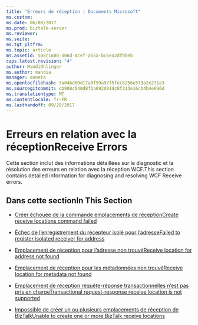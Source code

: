 ```yaml
---
title: "Erreurs de réception | Documents Microsoft"
ms.custom: 
ms.date: 06/08/2017
ms.prod: biztalk-server
ms.reviewer: 
ms.suite: 
ms.tgt_pltfrm: 
ms.topic: article
ms.assetid: 508c1680-306d-4cef-a55a-bc5ea2df0beb
caps.latest.revision: "4"
author: MandiOhlinger
ms.author: mandia
manager: anneta
ms.openlocfilehash: 3a04bd00d17a0f59a97f5fec8256e573a2e271a3
ms.sourcegitcommit: cb908c540d8f1a692d01dc8f313e16cb4b4e696d
ms.translationtype: MT
ms.contentlocale: fr-FR
ms.lasthandoff: 09/20/2017
---
```

# <a name="receive-errors"></a><span data-ttu-id="28089-102">Erreurs en relation avec la réception</span><span class="sxs-lookup"><span data-stu-id="28089-102">Receive Errors</span></span>
<span data-ttu-id="28089-103">Cette section inclut des informations détaillées sur le diagnostic et la résolution des erreurs en relation avec la réception WCF.</span><span class="sxs-lookup"><span data-stu-id="28089-103">This section contains detailed information for diagnosing and resolving WCF Receive errors.</span></span>  
  
## <a name="in-this-section"></a><span data-ttu-id="28089-104">Dans cette section</span><span class="sxs-lookup"><span data-stu-id="28089-104">In This Section</span></span>  
  
-   [<span data-ttu-id="28089-105">Créer échouée de la commande emplacements de réception</span><span class="sxs-lookup"><span data-stu-id="28089-105">Create receive locations command failed</span></span>](../core/create-receive-locations-command-failed.md)  
  
-   [<span data-ttu-id="28089-106">Échec de l’enregistrement du récepteur isolé pour l’adresse</span><span class="sxs-lookup"><span data-stu-id="28089-106">Failed to register isolated receiver for address</span></span>](../core/failed-to-register-isolated-receiver-for-address.md)  
  
-   [<span data-ttu-id="28089-107">Emplacement de réception pour l’adresse non trouvé</span><span class="sxs-lookup"><span data-stu-id="28089-107">Receive location for address not found</span></span>](../core/receive-location-for-address-not-found.md)  
  
-   [<span data-ttu-id="28089-108">Emplacement de réception pour les métadonnées non trouvé</span><span class="sxs-lookup"><span data-stu-id="28089-108">Receive location for metadata not found</span></span>](../core/receive-location-for-metadata-not-found.md)  
  
-   [<span data-ttu-id="28089-109">Emplacement de réception requête-réponse transactionnelles n’est pas pris en charge</span><span class="sxs-lookup"><span data-stu-id="28089-109">Transactional request-response receive location is not supported</span></span>](../core/transactional-request-response-receive-location-is-not-supported.md)  
  
-   [<span data-ttu-id="28089-110">Impossible de créer un ou plusieurs emplacements de réception de BizTalk</span><span class="sxs-lookup"><span data-stu-id="28089-110">Unable to create one or more BizTalk receive locations</span></span>](../core/unable-to-create-one-or-more-biztalk-receive-locations.md)